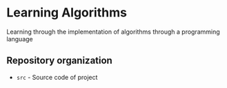 # Learning Algorithms

Learning through the implementation of algorithms through a programming language

## Repository organization ##

   * `src` - Source code of project

